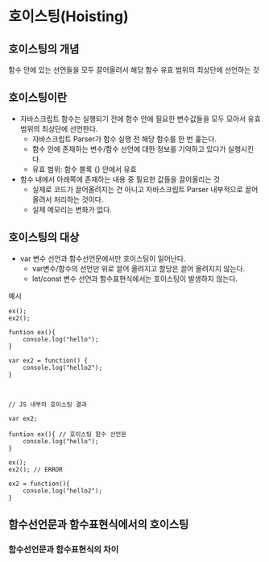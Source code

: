 # 호이스팅(Hoisting)

## 호이스팅의 개념

함수 안에 있는 선언들을 모두 끌어올려서 해당 함수 유효 범위의 최상단에 선언하는 것



## 호이스팅이란

- 자바스크립트 함수는 실행되기 전에 함수 안에 필요한 변수값들을 모두 모아서 유효 범위의 최상단에 선언한다.
  - 자바스크립트 Parser가 함수 실행 전 해당 함수를 한 번 훑는다.
  - 함수 안에 존재하는 변수/함수 선언에 대한 정보를 기억하고 있다가 실행시킨다.
  - 유효 범위: 함수 블록 {} 안에서 유효
- 함수 내에서 아래쪽에 존재하는 내용 중 필요한 값들을 끌어올리는 것
  - 실제로 코드가 끌어올려지는 건 아니고 자바스크립트 Parser 내부적으로 끌어올려서 처리하는 것이다.
  - 실제 메모리는 변화가 없다.



## 호이스팅의 대상

- var 변수 선언과 함수선언문에서만 호이스팅이 일어난다.
  - var변수/함수의 선언만 위로 끌어 올려지고 할당은 끌어 올려지지 않는다. 
  - let/const 변수 선언과 함수표현식에서는 호이스팅이 발생하지 않는다.

예시

```
ex();
ex2();

funtion ex(){
	console.log("hello");
}

var ex2 = function() {
	console.log("hello2");
}



// JS 내부의 호이스팅 결과

var ex2;

funtion ex(){ // 호이스팅 함수 선언문
	console.log("hello");
}

ex();
ex2(); // ERROR

ex2 = function(){
	console.log("hello2");
}
```



## 함수선언문과 함수표현식에서의 호이스팅

### 함수선언문과 함수표현식의 차이

